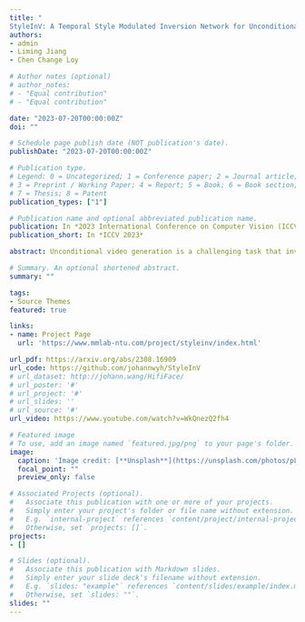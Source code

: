 ```yaml
---
title: "	
StyleInV: A Temporal Style Modulated Inversion Network for Unconditional Video Generation"
authors:
- admin
- Liming Jiang
- Chen Change Loy

# Author notes (optional)
# author_notes:
# - "Equal contribution"
# - "Equal contribution"

date: "2023-07-20T00:00:00Z"
doi: ""

# Schedule page publish date (NOT publication's date).
publishDate: "2023-07-20T00:00:00Z"

# Publication type.
# Legend: 0 = Uncategorized; 1 = Conference paper; 2 = Journal article;
# 3 = Preprint / Working Paper; 4 = Report; 5 = Book; 6 = Book section;
# 7 = Thesis; 8 = Patent
publication_types: ["1"]

# Publication name and optional abbreviated publication name.
publication: In *2023 International Conference on Computer Vision (ICCV 2023)*
publication_short: In *ICCV 2023*

abstract: Unconditional video generation is a challenging task that involves synthesizing high-quality videos that are both coherent and of extended duration. To address this challenge, researchers have used pretrained StyleGAN image generators for high-quality frame synthesis and focused on motion generator design. The motion generator is trained in an autoregressive manner using heavy 3D convolutional discriminators to ensure motion coherence during video generation. In this paper, we introduce a novel motion generator design that uses a learning-based inversion network for GAN. The encoder in our method captures rich and smooth priors from encoding images to latents, and given the latent of an initially generated frame as guidance, our method can generate smooth future latent by modulating the inversion encoder temporally. Our method enjoys the advantage of sparse training and naturally constrains the generation space of our motion generator with the inversion network guided by the initial frame, eliminating the need for heavy discriminators. Moreover, our method supports style transfer with simple fine-tuning when the encoder is paired with a pretrained StyleGAN generator. Extensive experiments conducted on various benchmarks demonstrate the superiority of our method in generating long and high-resolution videos with decent single-frame quality and temporal consistency.

# Summary. An optional shortened abstract.
summary: ""

tags:
- Source Themes
featured: true

links:
- name: Project Page
  url: 'https://www.mmlab-ntu.com/project/styleinv/index.html'

url_pdf: https://arxiv.org/abs/2308.16909
url_code: https://github.com/johannwyh/StyleInV
# url_dataset: http://johann.wang/HifiFace/
# url_poster: '#'
# url_project: '#'
# url_slides: ''
# url_source: '#'
url_video: https://www.youtube.com/watch?v=WkQnezQ2fh4 

# Featured image
# To use, add an image named `featured.jpg/png` to your page's folder. 
image:
  caption: 'Image credit: [**Unsplash**](https://unsplash.com/photos/pLCdAaMFLTE)'
  focal_point: ""
  preview_only: false

# Associated Projects (optional).
#   Associate this publication with one or more of your projects.
#   Simply enter your project's folder or file name without extension.
#   E.g. `internal-project` references `content/project/internal-project/index.md`.
#   Otherwise, set `projects: []`.
projects:
- []

# Slides (optional).
#   Associate this publication with Markdown slides.
#   Simply enter your slide deck's filename without extension.
#   E.g. `slides: "example"` references `content/slides/example/index.md`.
#   Otherwise, set `slides: ""`.
slides: ""
---
```


